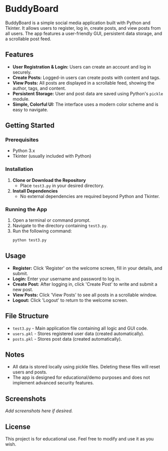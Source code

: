 # BuddyBoard

BuddyBoard is a simple social media application built with Python and Tkinter. It allows users to register, log in, create posts, and view posts from all users. The app features a user-friendly GUI, persistent data storage, and a scrollable post feed.

## Features

- **User Registration & Login:** Users can create an account and log in securely.
- **Create Posts:** Logged-in users can create posts with content and tags.
- **View Posts:** All posts are displayed in a scrollable feed, showing the author, tags, and content.
- **Persistent Storage:** User and post data are saved using Python's `pickle` module.
- **Simple, Colorful UI:** The interface uses a modern color scheme and is easy to navigate.

## Getting Started

### Prerequisites
- Python 3.x
- Tkinter (usually included with Python)

### Installation
1. **Clone or Download the Repository**
   - Place `test3.py` in your desired directory.
2. **Install Dependencies**
   - No external dependencies are required beyond Python and Tkinter.

### Running the App
1. Open a terminal or command prompt.
2. Navigate to the directory containing `test3.py`.
3. Run the following command:
   ```bash
   python test3.py
   ```

## Usage
- **Register:** Click 'Register' on the welcome screen, fill in your details, and submit.
- **Login:** Enter your username and password to log in.
- **Create Post:** After logging in, click 'Create Post' to write and submit a new post.
- **View Posts:** Click 'View Posts' to see all posts in a scrollable window.
- **Logout:** Click 'Logout' to return to the welcome screen.

## File Structure
- `test3.py` - Main application file containing all logic and GUI code.
- `users.pkl` - Stores registered user data (created automatically).
- `posts.pkl` - Stores post data (created automatically).

## Notes
- All data is stored locally using pickle files. Deleting these files will reset users and posts.
- The app is designed for educational/demo purposes and does not implement advanced security features.

## Screenshots
*Add screenshots here if desired.*

## License
This project is for educational use. Feel free to modify and use it as you wish.
